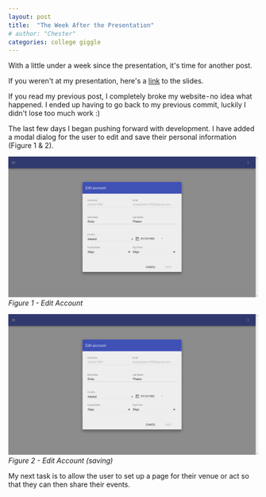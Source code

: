 ```yaml
---
layout: post
title:  "The Week After the Presentation"
# author: "Chester"
categories: college giggle
---
```


With a little under a week since the presentation, it's time for another post.

If you weren't at my presentation, here's a [link](https://docs.google.com/presentation/d/1gPLSOY2X28yUsg8pqX-TisQ-rduSPPEZh6OvId4nLeI/edit?usp=sharing) to the slides.

If you read my previous post, I completely broke my website - no idea what happened. I ended up having to go back to my previous commit, luckily I didn't lose too much work :)

The last few days I began pushing forward with development. I have added a modal dialog for the user to edit and save their personal information (Figure 1 & 2).

![Image with caption](/assets/posts/2016-02-12-the-week-after-the-presentation-fig1.png "Figure 1")
_Figure 1 - Edit Account_

![Image with caption](/assets/posts/2016-02-12-the-week-after-the-presentation-fig2.png "Figure 2")
_Figure 2 - Edit Account (saving)_

My next task is to allow the user to set up a page for their venue or act so that they can then share their events.